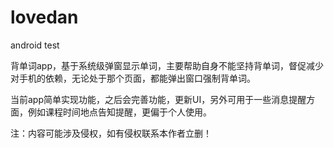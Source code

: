 # lovedan
android test

背单词app，基于系统级弹窗显示单词，主要帮助自身不能坚持背单词，督促减少对手机的依赖，无论处于那个页面，都能弹出窗口强制背单词。

当前app简单实现功能，之后会完善功能，更新UI，另外可用于一些消息提醒方面，例如课程时间地点告知提醒，更偏于个人使用。

注：内容可能涉及侵权，如有侵权联系本作者立删！
